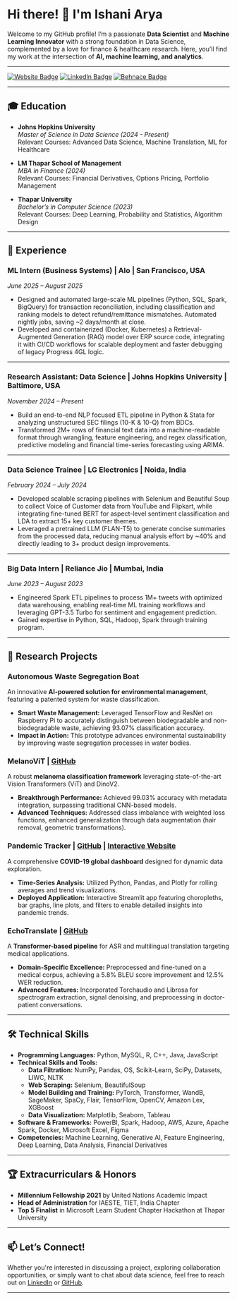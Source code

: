 # Hi there! 👋 I'm Ishani Arya

Welcome to my GitHub profile! I’m a passionate **Data Scientist** and **Machine Learning Innovator** with a strong foundation in Data Science, complemented by a love for finance & healthcare research. Here, you’ll find my work at the intersection of **AI, machine learning, and analytics**.

---

[![Website Badge](https://img.shields.io/badge/Website-IshaniArya-blue)](https://ishani-arya.netlify.app/) [![LinkedIn Badge](https://img.shields.io/badge/LinkedIn-IshaniArya-blue)](https://linkedin.com/in/ishani-arya) [![Behnace Badge](https://img.shields.io/badge/Behance-ishani2202-blue)](https://www.behance.net/ishaniarya21)

---

## 🎓 Education

- **Johns Hopkins University**  
  *Master of Science in Data Science (2024 - Present)*  
  Relevant Courses: Advanced Data Science, Machine Translation, ML for Healthcare

- **LM Thapar School of Management**  
  *MBA in Finance (2024)*  
  Relevant Courses: Financial Derivatives, Options Pricing, Portfolio Management

- **Thapar University**  
  *Bachelor’s in Computer Science (2023)*  
  Relevant Courses: Deep Learning, Probability and Statistics, Algorithm Design

---
## 💼 Experience



### ML Intern (Business Systems) | Alo | San Francisco, USA  
*June 2025 – August 2025*  
- Designed and automated large-scale ML pipelines (Python, SQL, Spark, BigQuery) for transaction reconciliation, including classification and ranking models to detect refund/remittance mismatches. Automated nightly jobs, saving ~2 days/month at close.  
- Developed and containerized (Docker, Kubernetes) a Retrieval-Augmented Generation (RAG) model over ERP source code, integrating it with CI/CD workflows for scalable deployment and faster debugging of legacy Progress 4GL logic.

---


### Research Assistant: Data Science | Johns Hopkins University | Baltimore, USA  
*November 2024 – Present*  
- Build an end-to-end NLP focused ETL pipeline in Python & Stata for analyzing unstructured SEC filings (10-K & 10-Q) from BDCs.  
- Transformed 2M+ rows of financial text data into a machine-readable format through wrangling, feature engineering, and regex classification, predictive modeling and financial time-series forecasting using ARIMA.

---


### Data Science Trainee | LG Electronics | Noida, India  
*February 2024 – July 2024*  
- Developed scalable scraping pipelines with Selenium and Beautiful Soup to collect Voice of Customer data from YouTube and Flipkart, while integrating fine-tuned BERT for aspect-level sentiment classification and LDA to extract 15+ key customer themes.  
- Leveraged a pretrained LLM (FLAN-T5) to generate concise summaries from the processed data, reducing manual analysis effort by ~40% and directly leading to 3+ product design improvements.

---

### Big Data Intern | Reliance Jio | Mumbai, India  
*June 2023 – August 2023*  
- Engineered Spark ETL pipelines to process 1M+ tweets with optimized data warehousing, enabling real-time ML training workflows and leveraging GPT-3.5 Turbo for sentiment and engagement prediction.  
- Gained expertise in Python, SQL, Hadoop, Spark through training program.


---

## 🔬 Research Projects

### Autonomous Waste Segregation Boat  
An innovative **AI-powered solution for environmental management**, featuring a patented system for waste classification.  
- **Smart Waste Management:** Leveraged TensorFlow and ResNet on Raspberry Pi to accurately distinguish between biodegradable and non-biodegradable waste, achieving 93.07% classification accuracy.  
- **Impact in Action:** This prototype advances environmental sustainability by improving waste segregation processes in water bodies.  

### MelanoViT | [GitHub](https://github.com/ishani2202/Melanoma-Diagnosis-ViT-Metadata)  
A robust **melanoma classification framework** leveraging state-of-the-art Vision Transformers (ViT) and DinoV2.  
- **Breakthrough Performance:** Achieved 99.03% accuracy with metadata integration, surpassing traditional CNN-based models.  
- **Advanced Techniques:** Addressed class imbalance with weighted loss functions, enhanced generalization through data augmentation (hair removal, geometric transformations).  

### Pandemic Tracker | [GitHub](https://github.com/ishani2202/Covid19_Dashboard) | [Interactive Website](https://covid19dashboardx.streamlit.app/)  
A comprehensive **COVID-19 global dashboard** designed for dynamic data exploration.  
- **Time-Series Analysis:** Utilized Python, Pandas, and Plotly for rolling averages and trend visualizations.  
- **Deployed Application:** Interactive Streamlit app featuring choropleths, bar graphs, line plots, and filters to enable detailed insights into pandemic trends.  

### EchoTranslate | [GitHub](https://github.com/ishani2202/EchoTranslate)  
A **Transformer-based pipeline** for ASR and multilingual translation targeting medical applications.  
- **Domain-Specific Excellence:** Preprocessed and fine-tuned on a medical corpus, achieving a 5.8% BLEU score improvement and 12.5% WER reduction.  
- **Advanced Features:** Incorporated Torchaudio and Librosa for spectrogram extraction, signal denoising, and preprocessing in doctor-patient conversations.



---

## 🛠️ Technical Skills

- **Programming Languages:** Python, MySQL, R, C++, Java, JavaScript  
- **Technical Skills and Tools:**  
  - **Data Filtration:** NumPy, Pandas, OS, Scikit-Learn, SciPy, Datasets, LIWC, NLTK  
  - **Web Scraping:** Selenium, BeautifulSoup  
  - **Model Building and Training:** PyTorch, Transformer, WandB, SageMaker, SpaCy, Flair, TensorFlow, OpenCV, Amazon Lex, XGBoost  
  - **Data Visualization:** Matplotlib, Seaborn, Tableau  
- **Software & Frameworks:** PowerBI, Spark, Hadoop, AWS, Azure, Apache Spark, Docker, Microsoft Excel, Figma  
- **Competencies:** Machine Learning, Generative AI, Feature Engineering, Deep Learning, Data Analysis, Financial Derivatives  


---

## 🏆 Extracurriculars & Honors

- **Millennium Fellowship 2021** by United Nations Academic Impact
- **Head of Administration** for IAESTE, TIET, India Chapter
- **Top 5 Finalist** in Microsoft Learn Student Chapter Hackathon at Thapar University

---

## 📫 Let’s Connect!

Whether you're interested in discussing a project, exploring collaboration opportunities, or simply want to chat about data science, feel free to reach out on [LinkedIn](https://linkedin.com/in/ishani-arya) or [GitHub](https://github.com/ishani2202).

---


